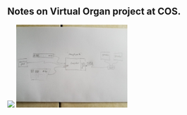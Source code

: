 ## Notes on Virtual Organ project at COS.



<img src="pedal.jpg"  width="50%"/>

<img src="sketch.jpg"  width="50%"/>

